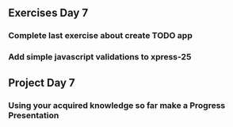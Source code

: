 ## Exercises Day 7

### Complete last exercise about create TODO app

### Add simple javascript validations to xpress-25

## Project Day 7

### Using your acquired knowledge so far make a Progress Presentation

